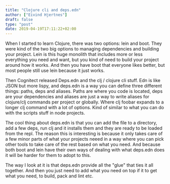 ```yaml
---
title: "Clojure cli and deps.edn"
author: ["Eivind Hjertnes"]
draft: false
type: "post"
date: 2019-04-19T17:11:22+02:00
---
```


When I started to learn Clojure, there was two options: lein and boot.
They were kind of the two big options to managing dependencies and
building your project. Lein is this huge monolith that includes more or
less everything you need and want, but you kind of need to build your
project around how it works. And then you have boot that everyone likes
better, but most people still use lein because it just works.

Then Cognitect released Deps.edn and the clj / clojure cli stuff. Edn is
like JSON but more lispy, and deps.edn is a way you can define three
different things: paths, deps and aliases. Paths are where you code is
located, deps are your dependencies and aliases are just a way to write
aliases for clojure/clj commands per project or globally. Where clj
foobar expands to a longer clj command with a lot of options. Kind of
similar to what you can do with the scripts stuff in node projects.

The cool thing about deps.edn is that you can add the file to a
directory, add a few deps, run clj and it installs them and they are
ready to be loaded from the repl. The reason this is interesting is
because it only takes care of a few minor parts of what your projects
neeed in a way where you can pick other tools to take care of the rest
based on what you need. And because both boot and lein have their own
ways of dealing with what deps.edn does it will be harder for them to
adopt to this.

The way I look at it is that deps.edn provide all the "glue" that ties
it all together. And then you just need to add what you need on top if
it to get what you need, to build, pack and lint etc.
